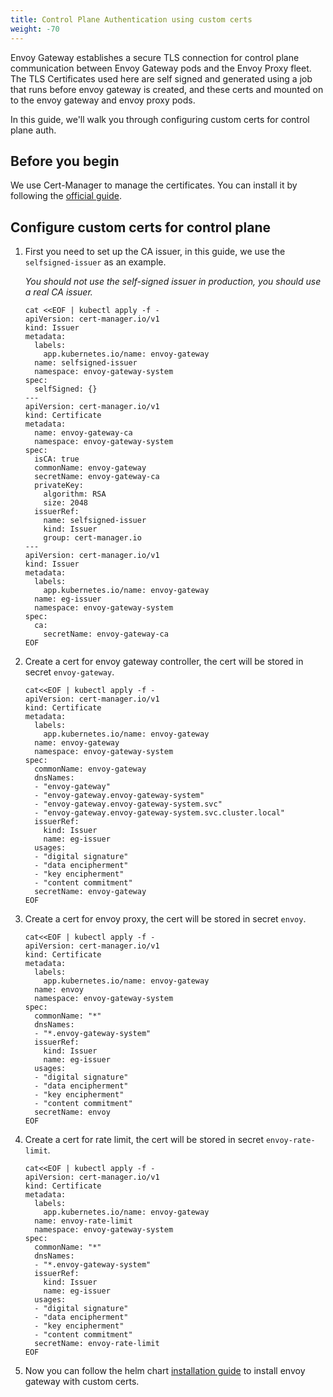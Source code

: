 ```yaml
---
title: Control Plane Authentication using custom certs
weight: -70
---
```


Envoy Gateway establishes a secure TLS connection for control plane communication between Envoy Gateway pods and the Envoy Proxy fleet. The TLS Certificates used here are self signed and generated using a job that runs before envoy gateway is created, and these certs and mounted on to the envoy gateway and envoy proxy pods. 

In this guide, we'll walk you through configuring custom certs for control plane auth.

## Before you begin

We use Cert-Manager to manage the certificates. You can install it by following the [official guide](https://cert-manager.io/docs/installation/kubernetes/).

## Configure custom certs for control plane

1. First you need to set up the CA issuer, in this guide, we use the `selfsigned-issuer` as an example.

   *You should not use the self-signed issuer in production, you should use a real CA issuer.*

   ```shell
   cat <<EOF | kubectl apply -f -
   apiVersion: cert-manager.io/v1
   kind: Issuer
   metadata:
     labels:
       app.kubernetes.io/name: envoy-gateway
     name: selfsigned-issuer
     namespace: envoy-gateway-system
   spec:
     selfSigned: {}
   ---
   apiVersion: cert-manager.io/v1
   kind: Certificate
   metadata:
     name: envoy-gateway-ca
     namespace: envoy-gateway-system
   spec:
     isCA: true
     commonName: envoy-gateway
     secretName: envoy-gateway-ca
     privateKey:
       algorithm: RSA
       size: 2048
     issuerRef:
       name: selfsigned-issuer
       kind: Issuer
       group: cert-manager.io
   ---
   apiVersion: cert-manager.io/v1
   kind: Issuer
   metadata:
     labels:
       app.kubernetes.io/name: envoy-gateway
     name: eg-issuer
     namespace: envoy-gateway-system
   spec:
     ca:
       secretName: envoy-gateway-ca
   EOF
   ```

2. Create a cert for envoy gateway controller, the cert will be stored in secret `envoy-gateway`.

   ```shell
   cat<<EOF | kubectl apply -f -
   apiVersion: cert-manager.io/v1
   kind: Certificate
   metadata:
     labels:
       app.kubernetes.io/name: envoy-gateway
     name: envoy-gateway
     namespace: envoy-gateway-system
   spec:
     commonName: envoy-gateway
     dnsNames:
     - "envoy-gateway"
     - "envoy-gateway.envoy-gateway-system"
     - "envoy-gateway.envoy-gateway-system.svc"
     - "envoy-gateway.envoy-gateway-system.svc.cluster.local"
     issuerRef:
       kind: Issuer
       name: eg-issuer
     usages:
     - "digital signature"
     - "data encipherment"
     - "key encipherment"
     - "content commitment"
     secretName: envoy-gateway
   EOF
   ```

3. Create a cert for envoy proxy, the cert will be stored in secret `envoy`.

   ```shell
   cat<<EOF | kubectl apply -f -
   apiVersion: cert-manager.io/v1
   kind: Certificate
   metadata:
     labels:
       app.kubernetes.io/name: envoy-gateway
     name: envoy
     namespace: envoy-gateway-system
   spec:
     commonName: "*"
     dnsNames:
     - "*.envoy-gateway-system"
     issuerRef:
       kind: Issuer
       name: eg-issuer
     usages:
     - "digital signature"
     - "data encipherment"
     - "key encipherment"
     - "content commitment"
     secretName: envoy
   EOF
   ```

4. Create a cert for rate limit, the cert will be stored in secret `envoy-rate-limit`.

   ```shell
   cat<<EOF | kubectl apply -f -
   apiVersion: cert-manager.io/v1
   kind: Certificate
   metadata:
     labels:
       app.kubernetes.io/name: envoy-gateway
     name: envoy-rate-limit
     namespace: envoy-gateway-system
   spec:
     commonName: "*"
     dnsNames:
     - "*.envoy-gateway-system"
     issuerRef:
       kind: Issuer
       name: eg-issuer
     usages:
     - "digital signature"
     - "data encipherment"
     - "key encipherment"
     - "content commitment"
     secretName: envoy-rate-limit
   EOF
   ```

5. Now you can follow the helm chart [installation guide](../install-helm) to install envoy gateway with custom certs.
